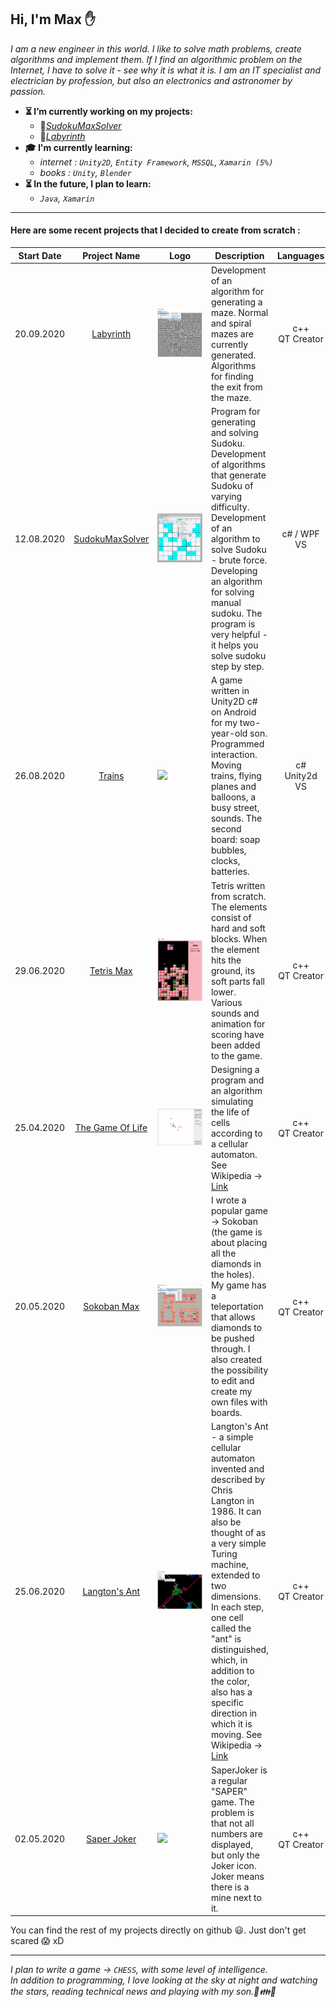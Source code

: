 ## Hi, I'm Max :hand:
*I am a new engineer in this world.
 I like to solve math problems, create algorithms and implement them.
  If I find an algorithmic problem on the Internet, I have to solve it - see why it is what it is.
  I am an IT specialist and electrician by profession, but also an electronics and astronomer by passion.*
 * **:hourglass_flowing_sand: I’m currently working on my projects:**
   * :small_blue_diamond:*[SudokuMaxSolver](https://github.com/Maxhebda/SudokuMaxSolver#sudokumaxsolver)*
   * :small_blue_diamond:*[Labyrinth](https://github.com/Maxhebda/Labyrinth#labyrinth)*
 * **:mortar_board: I'm currently learning:**
   * *internet : `Unity2D`, `Entity Framework`, `MSSQL`, `Xamarin (5%)`*
   * *books : `Unity`, `Blender`*
 * **:hourglass_flowing_sand: In the future, I plan to learn:**
   * *`Java`, `Xamarin`*
 ***
 #### Here are some recent projects that I decided to create from scratch :
 Start Date | Project Name | &nbsp;&nbsp;&nbsp;&nbsp;&nbsp;Logo&nbsp;&nbsp;&nbsp;&nbsp;&nbsp; | Description | Languages
 ----------- |:---:| ------------ | --- |:---:
 20.09.2020 | [Labyrinth](https://github.com/Maxhebda/Labyrinth#labyrinth) | <img src="https://github.com/Maxhebda/Labyrinth/blob/master/projectScreenImage/Labyrinth06.png" width=150 /> | Development of an algorithm for generating a maze. Normal and spiral mazes are currently generated. Algorithms for finding the exit from the maze. | c++ <br> QT Creator
 12.08.2020 | [SudokuMaxSolver](https://github.com/Maxhebda/SudokuMaxSolver#sudokumaxsolver) | <img src="https://github.com/Maxhebda/SudokuMaxSolver/raw/master/projectScreenImage/SudokuMaxSolver1.png" width=150 /> | Program for generating and solving Sudoku. Development of algorithms that generate Sudoku of varying difficulty. Development of an algorithm to solve Sudoku - brute force. Developing an algorithm for solving manual sudoku. The program is very helpful - it helps you solve sudoku step by step. | c# / WPF <br> VS
 26.08.2020 | [Trains](https://github.com/Maxhebda/Unity_Trains#trains-game) | <img src="https://github.com/Maxhebda/Unity_Trains/raw/master/projectScreenImage/Trains3.png" width=150 /> | A game written in Unity2D c# on Android for my two-year-old son. Programmed interaction. Moving trains, flying planes and balloons, a busy street, sounds. The second board: soap bubbles, clocks, batteries. | c#<br>Unity2d<br>VS
 29.06.2020 | [Tetris Max](https://github.com/Maxhebda/TetrisMax#tetrismax) | <img src="https://github.com/Maxhebda/TetrisMax/raw/master/projectScreenImage/TetrisMaxGif.gif" width=150 /> | Tetris written from scratch. The elements consist of hard and soft blocks. When the element hits the ground, its soft parts fall lower. Various sounds and animation for scoring have been added to the game. | c++ <br> QT Creator
 25.04.2020 | [The Game Of Life](https://github.com/Maxhebda/The-game-of-life#the-game-of-life) | <img src="https://github.com/Maxhebda/The-game-of-life/raw/master/projectScreenImage/playsInLife.gif" width=150 /> | Designing a program and an algorithm simulating the life of cells according to a cellular automaton. See Wikipedia -> [Link](https://pl.wikipedia.org/wiki/Gra_w_%C5%BCycie) | c++ <br> QT Creator
 20.05.2020 | [Sokoban Max](https://github.com/Maxhebda/SokobanMax#sokobanmax) | <img src="https://github.com/Maxhebda/SokobanMax/raw/master/projectScreenImage/SokobanMax1.png" width=150 /> | I wrote a popular game -> Sokoban (the game is about placing all the diamonds in the holes). My game has a teleportation that allows diamonds to be pushed through. I also created the possibility to edit and create my own files with boards. | c++ <br> QT Creator
 25.06.2020 | [Langton's Ant](https://github.com/Maxhebda/AntAlgorithm#cellular-automaton---langtons-ant) | <img src="https://github.com/Maxhebda/AntAlgorithm/raw/master/projectScreenImage/algorytm_Mrowka.png" width=150 /> | Langton's Ant - a simple cellular automaton invented and described by Chris Langton in 1986. It can also be thought of as a very simple Turing machine, extended to two dimensions. In each step, one cell called the "ant" is distinguished, which, in addition to the color, also has a specific direction in which it is moving. See Wikipedia -> [Link](https://pl.wikipedia.org/wiki/Mr%C3%B3wka_Langtona) | c++ <br> QT Creator
 02.05.2020 | [Saper Joker](https://github.com/Maxhebda/SaperJoker#saperjoker) | <img src="https://github.com/Maxhebda/SaperJoker/raw/master/projectScreenImage/SaperJoker2.png" width=150 /> | SaperJoker is a regular "SAPER" game. The problem is that not all numbers are displayed, but only the Joker icon. Joker means there is a mine next to it. | c++ <br> QT Creator

You can find the rest of my projects directly on github :smiley:. Just don't get scared :scream: xD
***
*I plan to write a game -> `CHESS`, with some level of intelligence.
<br>In addition to programming, I love looking at the sky at night and watching the stars, reading technical news and playing with my son.:punch::family::muscle:*
